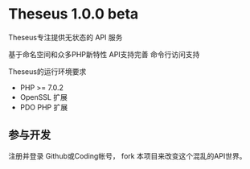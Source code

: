 Theseus 1.0.0 beta
=======================================


Theseus专注提供无状态的 API 服务

 基于命名空间和众多PHP新特性
 API支持完善
 命令行访问支持

Theseus的运行环境要求

 + PHP >= 7.0.2
 + OpenSSL 扩展
 + PDO PHP 扩展


## 参与开发
注册并登录 Github或Coding帐号， fork 本项目来改变这个混乱的API世界。

